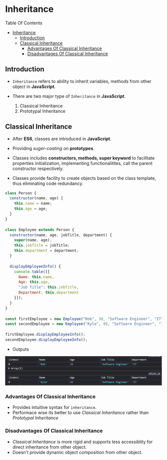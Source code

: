 # Inheritance

Table Of Contents
- [Inheritance](#inheritance)
  - [Introduction](#introduction)
  - [Classical Inheritance](#classical-inheritance)
    - [Advantages Of Classical Inheritance](#advantages-of-classical-inheritance)
    - [Disadvantages Of Classical Inheritance](#disadvantages-of-classical-inheritance)

##  Introduction

- `Inheritance` refers to ability to inherit variables, methods from other object in **JavaScript**.
- There are two major type of `Inheritance`  in **JavaScript**.
  
  1. Classical Inheritance
  2. Prototypal Inheritance

## Classical Inheritance

- After **ES6**, classes are introduced in **JavaScript**.
  
- Providing <i>suger-coating</i> on **prototypes**.
  
- Classes includes **constructors, methods, super keyword** to facilitate properties initialization, implementing functionalitites, call the parent constructor respectively.
  
- Classes provide facility to create objects based on the class template, thus eliminating code redundancy.

```Javascript
class Person {
  constructor(name, age) {
    this.name = name;
    this.age = age;
  }
}

class Employee extends Person {
  constructor(name, age, jobTitle, department) {
    super(name, age);
    this.jobTitle = jobTitle;
    this.department = department;
  }

  displayEmployeeInfo() {
    console.table([{ 
      Name: this.name, 
      Age: this.age, 
      "Job Title": this.jobTitle, 
      Department: this.department 
    }]);
  }
}

const firstEmployee = new Employee("Bob", 30, "Software Engineer", "IT");
const secondEmployee = new Employee("Kyle", 40, "Software Engineer", "IT");

firstEmployee.displayEmployeeInfo();
secondEmployee.displayEmployeeInfo();
```

- Outputs

![Classical-Inheritance](../img/classical-inheritance.png)

### Advantages Of Classical Inheritance

- Provides intuitive syntax for `inheritance`.
- Performace wise its better to use <i>Classical Inheritance</i> rather than <i>Prototypal Inheritance</i>

### Disadvantages Of Classical Inheritance

- <i>Classical Inheritance</i> is more rigid and supports less accessiblity for direct inheritance from other object.
- Doesn't provide dynamic object composition from other object.
